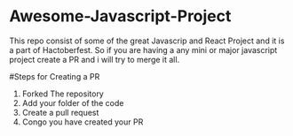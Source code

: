 # Awesome-Javascript-Project
This repo consist of some of the great Javascrip and React Project and it is a part of Hactoberfest.
So if you are having a any mini or major javascript project create a PR and i will try to merge it all.

#Steps for Creating a PR
1. Forked The repository
2. Add your folder of the code
3. Create a pull request
4. Congo you have created your PR
